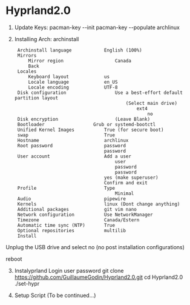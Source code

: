 # Hyprland2.0

1) Update Keys:
    pacman-key --init
    pacman-key --populate archlinux

2) Installing Arch:
    archinstall

        Archinstall language			English (100%)
        Mirrors
            Mirror region	                Canada
            Back				
        Locales
            Keyboard layout		        us
            Locale language		        en_US
            Locale encoding		        UTF-8
        Disk configuration                  Use a best-effort default partition layout
                                                (Select main drive)
                                                    ext4
                                                        no
        Disk encryption                     (Leave Blank)
        Bootloader				    Grub or systemd-bootctl
        Unified Kernel Images		    True (for secure boot)
        swap					        True
        Hostname			    	    archlinux
        Root password                   password
                                        password
        User account                    Add a user
                                            user
                                            password
                                            password
                                        yes (make superuser)
                                        Confirm and exit
        Profile                         Type
                                            Minimal
        Audio                           pipewire
        Kernels				            linux (Dont change anything)
        Additional packages             git vim nano
        Network configuration           Use NetworkManager
        Timezone                        Canada/Estern
        Automatic time sync (NTP)		True
        Optional repositories           multilib
        Install

Unplug the USB drive and select no (no post installation configurations)

reboot

3) Instalyprland
    Login                               user
                                        password
    git clone https://github.com/GuillaumeGodin/Hyprland2.0.git
    cd Hyprland2.0
    ./set-hypr

4) Setup Script
    (To be continued...)
